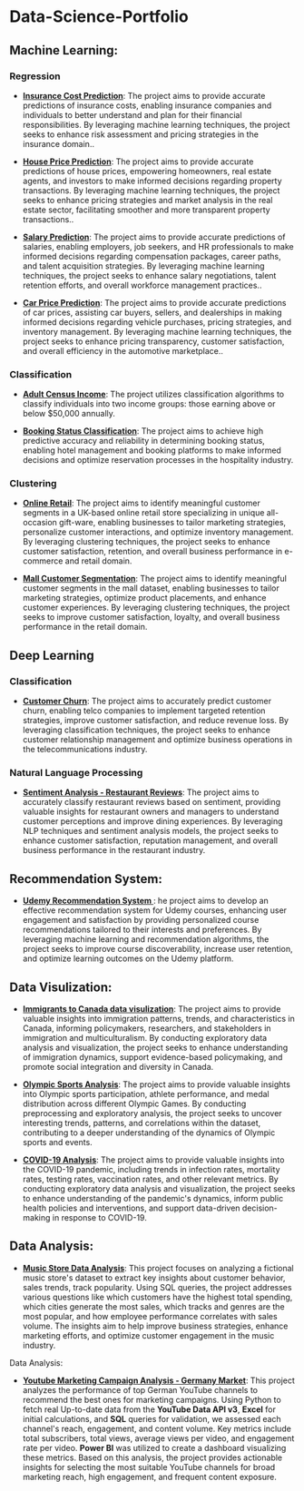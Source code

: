 # Data-Science-Portfolio #

## Machine Learning:
### Regression
* __[Insurance Cost Prediction](https://github.com/amrahmed95/Data-Science-Portfolio/tree/master/Machine%20Learning/Regression/Insurance%20cost%20predictor)__: The project aims to provide accurate predictions of insurance costs, enabling insurance companies and individuals to better understand and plan for their financial responsibilities. By leveraging machine learning techniques, the project seeks to enhance risk assessment and pricing strategies in the insurance domain..

* __[House Price Prediction](https://github.com/amrahmed95/Data-Science-Portfolio/tree/master/Machine%20Learning/Regression/USA%20House%20Price%20Prediction)__: The project aims to provide accurate predictions of house prices, empowering homeowners, real estate agents, and investors to make informed decisions regarding property transactions. By leveraging machine learning techniques, the project seeks to enhance pricing strategies and market analysis in the real estate sector, facilitating smoother and more transparent property transactions..

* __[Salary Prediction](https://github.com/amrahmed95/Data-Science-Portfolio/tree/master/Machine%20Learning/Regression/Predicting%20Data%20Science%20Salaries%20APP)__: The project aims to provide accurate predictions of salaries, enabling employers, job seekers, and HR professionals to make informed decisions regarding compensation packages, career paths, and talent acquisition strategies. By leveraging machine learning techniques, the project seeks to enhance salary negotiations, talent retention efforts, and overall workforce management practices..

* __[Car Price Prediction](https://github.com/amrahmed95/Data-Science-Portfolio/tree/master/Machine%20Learning/Regression/Car%20Price%20Prediction)__: The project aims to provide accurate predictions of car prices, assisting car buyers, sellers, and dealerships in making informed decisions regarding vehicle purchases, pricing strategies, and inventory management. By leveraging machine learning techniques, the project seeks to enhance pricing transparency, customer satisfaction, and overall efficiency in the automotive marketplace..


### Classification
* __[Adult Census Income](https://github.com/amrahmed95/Data-Science-Portfolio/tree/master/Machine%20Learning/Classification/Adult%20Census%20Income)__: The project utilizes classification algorithms to classify individuals into two income groups: those earning above or below $50,000 annually.

* __[Booking Status Classification](https://github.com/amrahmed95/Data-Science-Portfolio/tree/master/Machine%20Learning/Classification/Booking%20Status%20Classification)__: The project aims to achieve high predictive accuracy and reliability in determining booking status, enabling hotel management and booking platforms to make informed decisions and optimize reservation processes in the hospitality industry.


### Clustering
* __[Online Retail](https://github.com/amrahmed95/Data-Science-Portfolio/tree/master/Machine%20Learning/Clustering/Online%20Retail%20II)__: The project aims to identify meaningful customer segments in a UK-based online retail store specializing in unique all-occasion gift-ware, enabling businesses to tailor marketing strategies, personalize customer interactions, and optimize inventory management. By leveraging clustering techniques, the project seeks to enhance customer satisfaction, retention, and overall business performance in e-commerce and retail domain.


* __[Mall Customer Segmentation](https://github.com/amrahmed95/Data-Science-Portfolio/tree/master/Machine%20Learning/Clustering/mall%20customer%20segmentation)__: The project aims to identify meaningful customer segments in the mall dataset, enabling businesses to tailor marketing strategies, optimize product placements, and enhance customer experiences. By leveraging clustering techniques, the project seeks to improve customer satisfaction, loyalty, and overall business performance in the retail domain.


## Deep Learning 

### Classification
* __[Customer Churn](https://github.com/amrahmed95/Data-Science-Portfolio/tree/master/Deep%20Learning/Telco%20Customer%20Churn)__: The project aims to accurately predict customer churn, enabling telco companies to implement targeted retention strategies, improve customer satisfaction, and reduce revenue loss. By leveraging classification techniques, the project seeks to enhance customer relationship management and optimize business operations in the telecommunications industry.

### Natural Language Processing 
* __[Sentiment Analysis - Restaurant Reviews](https://github.com/amrahmed95/Data-Science-Portfolio/tree/master/NLP/Restaurant%20Review%20-%20Sentiment%20Analysis)__: The project aims to accurately classify restaurant reviews based on sentiment, providing valuable insights for restaurant owners and managers to understand customer perceptions and improve dining experiences. By leveraging NLP techniques and sentiment analysis models, the project seeks to enhance customer satisfaction, reputation management, and overall business performance in the restaurant industry.

## Recommendation System:
* __[Udemy Recommendation System ](https://github.com/amrahmed95/Data-Science-Portfolio/tree/master/Recommendation%20System/Udemy%20Recommendation%20System)__: he project aims to develop an effective recommendation system for Udemy courses, enhancing user engagement and satisfaction by providing personalized course recommendations tailored to their interests and preferences. By leveraging machine learning and recommendation algorithms, the project seeks to improve course discoverability, increase user retention, and optimize learning outcomes on the Udemy platform.


## Data Visulization:
* __[Immigrants to Canada data visulization](https://github.com/amrahmed95/Data-Science-Portfolio/tree/master/Data%20Visualization/Canada%20Immigration)__: The project aims to provide valuable insights into immigration patterns, trends, and characteristics in Canada, informing policymakers, researchers, and stakeholders in immigration and multiculturalism. By conducting exploratory data analysis and visualization, the project seeks to enhance understanding of immigration dynamics, support evidence-based policymaking, and promote social integration and diversity in Canada.

* __[Olympic Sports Analysis](https://github.com/amrahmed95/Data-Science-Portfolio/tree/master/Data%20Visualization/Olympic%20Sports%20Analysis%20-%20Preprocessing)__: The project aims to provide valuable insights into Olympic sports participation, athlete performance, and medal distribution across different Olympic Games. By conducting preprocessing and exploratory analysis, the project seeks to uncover interesting trends, patterns, and correlations within the dataset, contributing to a deeper understanding of the dynamics of Olympic sports and events.

* __[COVID-19 Analysis](https://github.com/amrahmed95/Data-Science-Portfolio/tree/master/Data%20Visualization/Covid-19%20Project%20-%20EDA%20and%20Visualization)__: The project aims to provide valuable insights into the COVID-19 pandemic, including trends in infection rates, mortality rates, testing rates, vaccination rates, and other relevant metrics. By conducting exploratory data analysis and visualization, the project seeks to enhance understanding of the pandemic's dynamics, inform public health policies and interventions, and support data-driven decision-making in response to COVID-19.


## Data Analysis:

* __[Music Store Data Analysis](https://github.com/amrahmed95/Data-Science-Portfolio/tree/master/Data%20Analysis/Music%20Store%20Analysis)__: This project focuses on analyzing a fictional music store's dataset to extract key insights about customer behavior, sales trends, track popularity. Using SQL queries, the project addresses various questions like which customers have the highest total spending, which cities generate the most sales, which tracks and genres are the most popular, and how employee performance correlates with sales volume. The insights aim to help improve business strategies, enhance marketing efforts, and optimize customer engagement in the music industry.


Data Analysis:
* __[Youtube Marketing Campaign Analysis - Germany Market](https://github.com/amrahmed95/Data-Science-Portfolio/tree/master/Data%20Analysis/Top%20German%20youtubers)__: This project analyzes the performance of top German YouTube channels to recommend the best ones for marketing campaigns. Using Python to fetch real Up-to-date data from the **YouTube Data API v3**, **Excel** for initial calculations, and **SQL** queries for validation, we assessed each channel's reach, engagement, and content volume. Key metrics include total subscribers, total views, average views per video, and engagement rate per video. **Power BI** was utilized to create a dashboard visualizing these metrics. Based on this analysis, the project provides actionable insights for selecting the most suitable YouTube channels for broad marketing reach, high engagement, and frequent content exposure.
